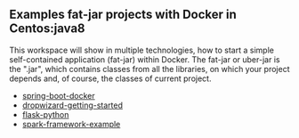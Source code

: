 ## Examples fat-jar projects with Docker in Centos:java8
 This workspace will show in multiple technologies, how to start a simple self-contained application (fat-jar) within Docker.
 The fat-jar or uber-jar is the ".jar", which contains classes from all the libraries, on which your project depends and, of course, the classes of current project.

 * [spring-boot-docker](https://github.com/roncat/hellodocker/tree/master/spring-boot-docker)
 * [dropwizard-getting-started](https://github.com/roncat/hellodocker/tree/master/dropwizard-getting-started)
 * [flask-python](https://github.com/roncat/hellodocker/tree/master/python-docker/flask-app)
 * [spark-framework-example](https://github.com/roncat/hellodocker/tree/master/spark-example-build)

